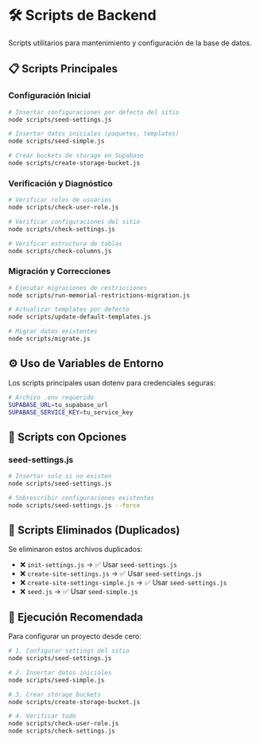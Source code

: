 # 🛠️ Scripts de Backend

Scripts utilitarios para mantenimiento y configuración de la base de datos.

## 📋 **Scripts Principales**

### **Configuración Inicial**
```bash
# Insertar configuraciones por defecto del sitio
node scripts/seed-settings.js

# Insertar datos iniciales (paquetes, templates)
node scripts/seed-simple.js

# Crear buckets de storage en Supabase
node scripts/create-storage-bucket.js
```

### **Verificación y Diagnóstico**
```bash
# Verificar roles de usuarios
node scripts/check-user-role.js

# Verificar configuraciones del sitio
node scripts/check-settings.js

# Verificar estructura de tablas
node scripts/check-columns.js
```

### **Migración y Correcciones**
```bash
# Ejecutar migraciones de restricciones
node scripts/run-memorial-restrictions-migration.js

# Actualizar templates por defecto
node scripts/update-default-templates.js

# Migrar datos existentes
node scripts/migrate.js
```

## ⚙️ **Uso de Variables de Entorno**

Los scripts principales usan dotenv para credenciales seguras:

```bash
# Archivo .env requerido
SUPABASE_URL=tu_supabase_url
SUPABASE_SERVICE_KEY=tu_service_key
```

## 🔄 **Scripts con Opciones**

### **seed-settings.js**
```bash
# Insertar solo si no existen
node scripts/seed-settings.js

# Sobrescribir configuraciones existentes  
node scripts/seed-settings.js --force
```

## 🧹 **Scripts Eliminados (Duplicados)**

Se eliminaron estos archivos duplicados:
- ❌ `init-settings.js` → ✅ Usar `seed-settings.js`
- ❌ `create-site-settings.js` → ✅ Usar `seed-settings.js`
- ❌ `create-site-settings-simple.js` → ✅ Usar `seed-settings.js`
- ❌ `seed.js` → ✅ Usar `seed-simple.js`

## 🎯 **Ejecución Recomendada**

Para configurar un proyecto desde cero:

```bash
# 1. Configurar settings del sitio
node scripts/seed-settings.js

# 2. Insertar datos iniciales
node scripts/seed-simple.js

# 3. Crear storage buckets
node scripts/create-storage-bucket.js

# 4. Verificar todo
node scripts/check-user-role.js
node scripts/check-settings.js
```
